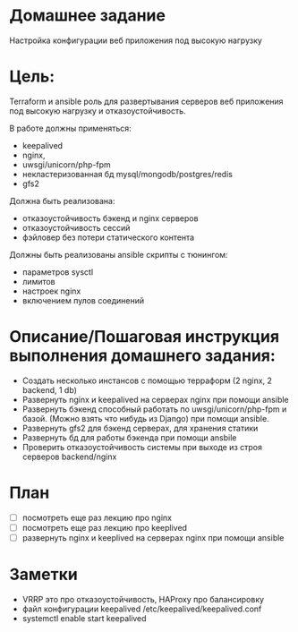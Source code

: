 # Домашнее задание

Настройка конфигурации веб приложения под высокую нагрузку

# Цель:

Terraform и ansible роль для развертывания серверов веб приложения под высокую нагрузку и отказоустойчивость.

В работе должны применяться:

- keepalived
- nginx,
- uwsgi/unicorn/php-fpm
- некластеризованная бд mysql/mongodb/postgres/redis
- gfs2

Должна быть реализована:

- отказоустойчивость бэкенд и nginx серверов
- отказоустойчивость сессий
- фэйловер без потери статического контента

Должны быть реализованы ansible скрипты с тюнингом:
- параметров sysctl
- лимитов
- настроек nginx
- включением пулов соединений

# Описание/Пошаговая инструкция выполнения домашнего задания:

- Создать несколько инстансов с помощью терраформ (2 nginx, 2 backend, 1 db)
- Развернуть nginx и keepalived на серверах nginx при помощи ansible
- Развернуть бэкенд способный работать по uwsgi/unicorn/php-fpm и базой. (Можно взять что нибудь из Django) при помощи ansible.
- Развернуть gfs2 для бэкенд серверах, для хранения статики
- Развернуть бд для работы бэкенда при помощи ansbile
- Проверить отказоустойчивость системы при выходе из строя серверов backend/nginx

# План

- [ ] посмотреть еще раз лекцию про nginx
- [ ] посмотреть еще раз лекцию про keeplived
- [ ] развернуть nginx и keeplived на серверах nginx при помощи ansible

# Заметки

- VRRP это про отказоустойчивость, HAProxy про балансировку
- файл конфигурации keepalived /etc/keepalived/keepalived.conf
- systemctl enable start keepalived
